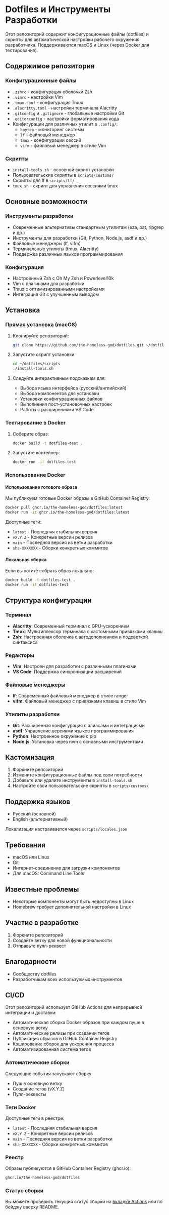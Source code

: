 # Dotfiles и Инструменты Разработки

Этот репозиторий содержит конфигурационные файлы (dotfiles) и скрипты для автоматической настройки рабочего окружения разработчика. Поддерживаются macOS и Linux (через Docker для тестирования).

## Содержимое репозитория

### Конфигурационные файлы
- `.zshrc` - конфигурация оболочки Zsh
- `.vimrc` - настройки Vim
- `.tmux.conf` - конфигурация Tmux
- `.alacritty.toml` - настройки терминала Alacritty
- `.gitconfig` и `.gitignore` - глобальные настройки Git
- `.editorconfig` - настройки форматирования кода
- Конфигурации для различных утилит в `.config/`:
  - `bpytop` - мониторинг системы
  - `lf` - файловый менеджер
  - `tmux` - конфигурации сессий
  - `vifm` - файловый менеджер в стиле Vim

### Скрипты
- `install-tools.sh` - основной скрипт установки
- Пользовательские скрипты в `scripts/customs/`
- Скрипты для lf в `scripts/lf/`
- `tmux.sh` - скрипт для управления сессиями tmux

## Основные возможности

### Инструменты разработки
- Современные альтернативы стандартным утилитам (eza, bat, ripgrep и др.)
- Инструменты для разработки (Git, Python, Node.js, asdf и др.)
- Файловые менеджеры (lf, vifm)
- Терминальные утилиты (tmux, Alacritty)
- Поддержка различных языков программирования

### Конфигурация
- Настроенный Zsh с Oh My Zsh и Powerlevel10k
- Vim с плагинами для разработки
- Tmux с оптимизированными настройками
- Интеграция Git с улучшенным выводом

## Установка

### Прямая установка (macOS)

1. Клонируйте репозиторий:
   ```bash
   git clone https://github.com/the-homeless-god/dotfiles.git ~/dotfiles
   ```

2. Запустите скрипт установки:
   ```bash
   cd ~/dotfiles/scripts
   ./install-tools.sh
   ```

3. Следуйте интерактивным подсказкам для:
   - Выбора языка интерфейса (русский/английский)
   - Выбора компонентов для установки
   - Установки конфигурационных файлов
   - Выполнения пост-установочных настроек
   - Работы с расширениями VS Code

### Тестирование в Docker

1. Соберите образ:
   ```bash
   docker build -t dotfiles-test .
   ```

2. Запустите контейнер:
   ```bash
   docker run -it dotfiles-test
   ```

### Использование Docker

#### Использование готового образа

Мы публикуем готовые Docker образы в GitHub Container Registry:

```bash
docker pull ghcr.io/the-homeless-god/dotfiles:latest
docker run -it ghcr.io/the-homeless-god/dotfiles:latest
```

Доступные теги:
- `latest` - Последняя стабильная версия
- `vX.Y.Z` - Конкретные версии релизов
- `main` - Последняя версия из ветки разработки
- `sha-XXXXXXX` - Сборки конкретных коммитов

#### Локальная сборка

Если вы хотите собрать образ локально:

```bash
docker build -t dotfiles-test .
docker run -it dotfiles-test
```

## Структура конфигурации

### Терминал
- **Alacritty**: Современный терминал с GPU-ускорением
- **Tmux**: Мультиплексор терминала с кастомными привязками клавиш
- **Zsh**: Настроенная оболочка с автодополнением и подсветкой синтаксиса

### Редакторы
- **Vim**: Настроен для разработки с различными плагинами
- **VS Code**: Поддержка синхронизации расширений

### Файловые менеджеры
- **lf**: Современный файловый менеджер в стиле ranger
- **vifm**: Файловый менеджер с привязками клавиш в стиле Vim

### Утилиты разработки
- **Git**: Расширенная конфигурация с алиасами и интеграциями
- **asdf**: Управление версиями языков программирования
- **Python**: Настроенное окружение с pip
- **Node.js**: Установка через nvm с основными инструментами

## Кастомизация

1. Форкните репозиторий
2. Измените конфигурационные файлы под свои потребности
3. Добавьте или удалите инструменты в `install-tools.sh`
4. Настройте свои пользовательские скрипты в `scripts/customs/`

## Поддержка языков

- Русский (основной)
- English (альтернативный)

Локализация настраивается через `scripts/locales.json`

## Требования

- macOS или Linux
- Git
- Интернет-соединение для загрузки компонентов
- Для macOS: Command Line Tools

## Известные проблемы

- Некоторые компоненты могут быть недоступны в Linux
- Homebrew требует дополнительной настройки в Linux

## Участие в разработке

1. Форкните репозиторий
2. Создайте ветку для новой функциональности
3. Отправьте пулл-реквест

## Благодарности

- Сообществу dotfiles
- Разработчикам всех используемых инструментов 

## CI/CD

Этот репозиторий использует GitHub Actions для непрерывной интеграции и доставки:

- Автоматическая сборка Docker образов при каждом пуше в основную ветку
- Автоматические релизы при создании тегов
- Публикация образов в GitHub Container Registry
- Кэширование сборок для ускорения процесса
- Автоматизированная система тегов

### Автоматические сборки

Следующие события запускают сборку:
- Пуш в основную ветку
- Создание тегов (vX.Y.Z)
- Пулл-реквесты

### Теги Docker

Доступные теги в реестре:
- `latest` - Последняя стабильная версия
- `vX.Y.Z` - Конкретные версии релизов
- `main` - Последняя версия из ветки разработки
- `sha-XXXXXXX` - Сборки конкретных коммитов

### Реестр

Образы публикуются в GitHub Container Registry (ghcr.io):
```bash
ghcr.io/the-homeless-god/dotfiles
```

### Статус сборки

Вы можете проверить текущий статус сборки на [вкладке Actions](https://github.com/the-homeless-god/dotfiles/actions) или по бейджу вверху README. 
